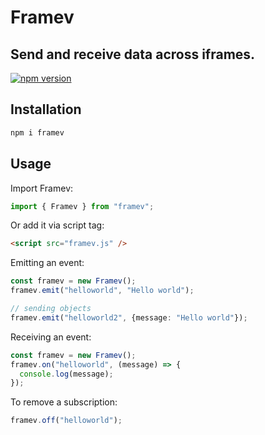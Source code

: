 # Framev

## Send and receive data across iframes.

[![npm version](https://badge.fury.io/js/framev.svg)](https://badge.fury.io/js/framev)

## Installation

```sh
npm i framev
```

## Usage

Import Framev:

```ts
import { Framev } from "framev";
```

Or add it via script tag:

```html
<script src="framev.js" />
```

Emitting an event:

```ts
const framev = new Framev();
framev.emit("helloworld", "Hello world"); 

// sending objects
framev.emit("helloworld2", {message: "Hello world"});
```

Receiving an event:

```ts
const framev = new Framev();
framev.on("helloworld", (message) => {
  console.log(message);
});
```

To remove a subscription:

```ts
framev.off("helloworld");
```

